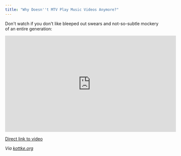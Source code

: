 ```yaml
---
title: "Why Doesn''t MTV Play Music Videos Anymore?"
---
```

<p>Don't watch if you don't like bleeped out swears and not-so-subtle mockery of an entire generation:</p>
<p><iframe width="560" height="315" src="http://www.youtube.com/embed/9ysyZF-DZFY" frameborder="0" allowfullscreen></iframe></p>
<p><a href="http://youtu.be/9ysyZF-DZFY">Direct link to video</a></p>
<p><em>Via <a href="http://kottke.org/12/11/why-doesnt-mtv-play-music-videos-anymore">kottke.org</a></em></p>
